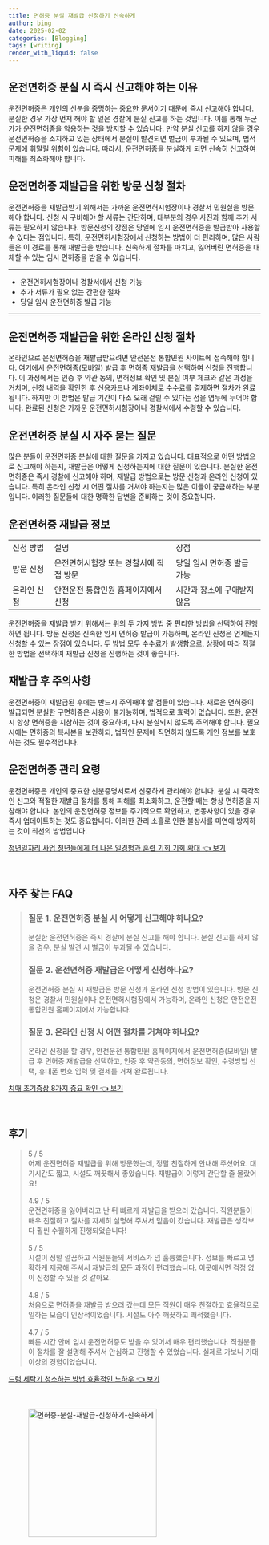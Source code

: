 ```yaml
---
title: 면허증 분실 재발급 신청하기 신속하게
author: bing
date: 2025-02-02
categories: [Blogging]
tags: [writing]
render_with_liquid: false
---
```



<h2 id='운전면허증_분실_절차'>운전면허증 분실 시 즉시 신고해야 하는 이유</h2>

<p>운전면허증은 개인의 신분을 증명하는 중요한 문서이기 때문에 즉시 신고해야 합니다. 분실한 경우 가장 먼저 해야 할 일은 경찰에 분실 신고를 하는 것입니다. 이를 통해 누군가가 운전면허증을 악용하는 것을 방지할 수 있습니다. 만약 분실 신고를 하지 않을 경우 운전면허증을 소지하고 있는 상태에서 분실이 발견되면 벌금이 부과될 수 있으며, 법적 문제에 휘말릴 위험이 있습니다. 따라서, 운전면허증을 분실하게 되면 신속히 신고하여 피해를 최소화해야 합니다.</p>

<h2 id='방문_신청_절차'>운전면허증 재발급을 위한 방문 신청 절차</h2>

<p>운전면허증을 재발급받기 위해서는 가까운 운전면허시험장이나 경찰서 민원실을 방문해야 합니다. 신청 시 구비해야 할 서류는 간단하며, 대부분의 경우 사진과 함께 추가 서류는 필요하지 않습니다. 방문신청의 장점은 당일에 임시 운전면허증을 발급받아 사용할 수 있다는 점입니다. 특히, 운전면허시험장에서 신청하는 방법이 더 편리하며, 많은 사람들은 이 경로를 통해 재발급을 받습니다. 신속하게 절차를 마치고, 잃어버린 면허증을 대체할 수 있는 임시 면허증을 받을 수 있습니다.</p>

<hr />

<ul>
    <li>운전면허시험장이나 경찰서에서 신청 가능</li>
    <li>추가 서류가 필요 없는 간편한 절차</li>
    <li>당일 임시 운전면허증 발급 가능</li>
</ul>

<hr />

<h2 id='온라인_신청_방법'>운전면허증 재발급을 위한 온라인 신청 절차</h2>

<p>온라인으로 운전면허증을 재발급받으려면 안전운전 통합민원 사이트에 접속해야 합니다. 여기에서 운전면허증(모바일) 발급 후 면허증 재발급을 선택하여 신청을 진행합니다. 이 과정에서는 인증 후 약관 동의, 면허정보 확인 및 분실 여부 체크와 같은 과정을 거치며, 신청 내역을 확인한 후 신용카드나 계좌이체로 수수료를 결제하면 절차가 완료됩니다. 하지만 이 방법은 발급 기간이 다소 오래 걸릴 수 있다는 점을 염두에 두어야 합니다. 완료된 신청은 가까운 운전면허시험장이나 경찰서에서 수령할 수 있습니다.</p>

<h2 id='자주_묻는_질문'>운전면허증 분실 시 자주 묻는 질문</h2>

<p>많은 분들이 운전면허증 분실에 대한 질문을 가지고 있습니다. 대표적으로 어떤 방법으로 신고해야 하는지, 재발급은 어떻게 신청하는지에 대한 질문이 있습니다. 분실한 운전면허증은 즉시 경찰에 신고해야 하며, 재발급 방법으로는 방문 신청과 온라인 신청이 있습니다. 특히 온라인 신청 시 어떤 절차를 거쳐야 하는지는 많은 이들이 궁금해하는 부분입니다. 이러한 질문들에 대한 명확한 답변을 준비하는 것이 중요합니다.</p>

<h2 id='표_정보'>운전면허증 재발급 정보</h2>

<table>
    <tr>
        <td>신청 방법</td>
        <td>설명</td>
        <td>장점</td>
    </tr>
    <tr>
        <td>방문 신청</td>
        <td>운전면허시험장 또는 경찰서에 직접 방문</td>
        <td>당일 임시 면허증 발급 가능</td>
    </tr>
    <tr>
        <td>온라인 신청</td>
        <td>안전운전 통합민원 홈페이지에서 신청</td>
        <td>시간과 장소에 구애받지 않음</td>
    </tr>
</table>

<p>운전면허증을 재발급 받기 위해서는 위의 두 가지 방법 중 편리한 방법을 선택하여 진행하면 됩니다. 방문 신청은 신속한 임시 면허증 발급이 가능하며, 온라인 신청은 언제든지 신청할 수 있는 장점이 있습니다. 두 방법 모두 수수료가 발생함으로, 상황에 따라 적절한 방법을 선택하여 재발급 신청을 진행하는 것이 좋습니다.</p>

<h2 id='완료_후_주의사항'>재발급 후 주의사항</h2>

<p>운전면허증이 재발급된 후에는 반드시 주의해야 할 점들이 있습니다. 새로운 면허증이 발급되면 분실한 구면허증은 사용이 불가능하며, 법적으로 효력이 없습니다. 또한, 운전 시 항상 면허증을 지참하는 것이 중요하며, 다시 분실되지 않도록 주의해야 합니다. 필요시에는 면허증의 복사본을 보관하되, 법적인 문제에 직면하지 않도록 개인 정보를 보호하는 것도 필수적입니다.</p>

<h2 id='결론'>운전면허증 관리 요령</h2>

<p>운전면허증은 개인의 중요한 신분증명서로서 신중하게 관리해야 합니다. 분실 시 즉각적인 신고와 적절한 재발급 절차를 통해 피해를 최소화하고, 운전할 때는 항상 면허증을 지참해야 합니다. 본인의 운전면허증 정보를 주기적으로 확인하고, 변동사항이 있을 경우 즉시 업데이트하는 것도 중요합니다. 이러한 관리 소홀로 인한 불상사를 미연에 방지하는 것이 최선의 방법입니다.</p>


<p><a class="click-button" title="청년일자리 사업 청년들에게 더 나은 일경험과 훈련 기회 기회 확대" href="https://blackassets.github.io/posts/%EC%B2%AD%EB%85%84%EC%9D%BC%EC%9E%90%EB%A6%AC-%EC%82%AC%EC%97%85-%EC%B2%AD%EB%85%84%EB%93%A4%EC%97%90%EA%B2%8C-%EB%8D%94-%EB%82%98%EC%9D%80-%EC%9D%BC%EA%B2%BD%ED%97%98%EA%B3%BC-%ED%9B%88%EB%A0%A8-%EA%B8%B0%ED%9A%8C-%EA%B8%B0%ED%9A%8C-%ED%99%95%EB%8C%80/" rel="dofollow">청년일자리 사업 청년들에게 더 나은 일경험과 훈련 기회 기회 확대 👈 보기</a></p><br>
<h2 id='자주_찾는_FAQ'>자주 찾는 FAQ</h2>
<div itemscope="" itemtype="https://schema.org/FAQPage"> 
<blockquote> 
<div itemscope="" itemprop="mainEntity" itemtype="https://schema.org/Question"> 
<h3 itemprop="name">질문 1. 운전면허증 분실 시 어떻게 신고해야 하나요?</h3> 
<div itemscope="" itemprop="acceptedAnswer" itemtype="https://schema.org/Answer"> 
<span itemprop="text"> 
<p>분실한 운전면허증은 즉시 경찰에 분실 신고를 해야 합니다. 분실 신고를 하지 않을 경우, 분실 발견 시 벌금이 부과될 수 있습니다.</p> 
</span> 
</div> 
</div> 

<div itemscope="" itemprop="mainEntity" itemtype="https://schema.org/Question"> 
<h3 itemprop="name">질문 2. 운전면허증 재발급은 어떻게 신청하나요?</h3> 
<div itemscope="" itemprop="acceptedAnswer" itemtype="https://schema.org/Answer"> 
<span itemprop="text"> 
<p>운전면허증 분실 시 재발급은 방문 신청과 온라인 신청 방법이 있습니다. 방문 신청은 경찰서 민원실이나 운전면허시험장에서 가능하며, 온라인 신청은 안전운전 통합민원 홈페이지에서 가능합니다.</p> 
</span> 
</div> 
</div> 

<div itemscope="" itemprop="mainEntity" itemtype="https://schema.org/Question"> 
<h3 itemprop="name">질문 3. 온라인 신청 시 어떤 절차를 거쳐야 하나요?</h3> 
<div itemscope="" itemprop="acceptedAnswer" itemtype="https://schema.org/Answer"> 
<span itemprop="text"> 
<p>온라인 신청을 할 경우, 안전운전 통합민원 홈페이지에서 운전면허증(모바일) 발급 후 면허증 재발급을 선택하고, 인증 후 약관동의, 면허정보 확인, 수령방법 선택, 휴대폰 번호 입력 및 결제를 거쳐 완료됩니다.</p> 
</span> 
</div> 
</div> 

</blockquote> 
</div>
<p><a class="click-button" title="치매 초기증상 8가지 중요 확인" href="https://blackassets.github.io/posts/%EC%B9%98%EB%A7%A4-%EC%B4%88%EA%B8%B0%EC%A6%9D%EC%83%81-8%EA%B0%80%EC%A7%80-%EC%A4%91%EC%9A%94-%ED%99%95%EC%9D%B8/" rel="dofollow">치매 초기증상 8가지 중요 확인 👈 보기</a></p><br>
<h2 id='후기'>후기</h2>
<div itemscope itemtype="https://schema.org/Product">
  <blockquote>
  <div itemprop="review" itemscope itemtype="https://schema.org/Review">
      <div itemprop="reviewRating" itemscope itemtype="https://schema.org/Rating"> <span itemprop="ratingValue">5</span> / <span itemprop="bestRating">5</span> </div>
      <span itemprop="reviewBody">어제 운전면허증 재발급을 위해 방문했는데, 정말 친절하게 안내해 주셨어요. 대기시간도 짧고, 시설도 깨끗해서 좋았습니다. 재발급이 이렇게 간단할 줄 몰랐어요!</span>
  </div>
  <br>
  <div itemprop="review" itemscope itemtype="https://schema.org/Review">
      <div itemprop="reviewRating" itemscope itemtype="https://schema.org/Rating"> <span itemprop="ratingValue">4.9</span> / <span itemprop="bestRating">5</span> </div>
      <span itemprop="reviewBody">운전면허증을 잃어버리고 난 뒤 빠르게 재발급을 받으러 갔습니다. 직원분들이 매우 친절하고 절차를 자세히 설명해 주셔서 믿음이 갔습니다. 재발급은 생각보다 훨씬 수월하게 진행되었습니다!</span>
  </div>
  <br>
  <div itemprop="review" itemscope itemtype="https://schema.org/Review">
      <div itemprop="reviewRating" itemscope itemtype="https://schema.org/Rating"> <span itemprop="ratingValue">5</span> / <span itemprop="bestRating">5</span> </div>
      <span itemprop="reviewBody">시설이 정말 깔끔하고 직원분들의 서비스가 넘 훌륭했습니다. 정보를 빠르고 명확하게 제공해 주셔서 재발급의 모든 과정이 편리했습니다. 이곳에서면 걱정 없이 신청할 수 있을 것 같아요.</span>
  </div>
  <br>
  <div itemprop="review" itemscope itemtype="https://schema.org/Review">
      <div itemprop="reviewRating" itemscope itemtype="https://schema.org/Rating"> <span itemprop="ratingValue">4.8</span> / <span itemprop="bestRating">5</span> </div>
      <span itemprop="reviewBody">처음으로 면허증을 재발급 받으러 갔는데 모든 직원이 매우 친절하고 효율적으로 일하는 모습이 인상적이었습니다. 시설도 아주 깨끗하고 쾌적했습니다.</span>
  </div>
  <br>
  <div itemprop="review" itemscope itemtype="https://schema.org/Review">
      <div itemprop="reviewRating" itemscope itemtype="https://schema.org/Rating"> <span itemprop="ratingValue">4.7</span> / <span itemprop="bestRating">5</span> </div>
      <span itemprop="reviewBody">빠른 시간 안에 임시 운전면허증도 받을 수 있어서 매우 편리했습니다. 직원분들이 절차를 잘 설명해 주셔서 안심하고 진행할 수 있었습니다. 실제로 가보니 기대 이상의 경험이었습니다.</span>
  </div>
  </blockquote>
</div>
<p><a class="click-button" title="드럼 세탁기 청소하는 방법 효율적인 노하우" href="https://blackassets.github.io/posts/%EB%93%9C%EB%9F%BC-%EC%84%B8%ED%83%81%EA%B8%B0-%EC%B2%AD%EC%86%8C%ED%95%98%EB%8A%94-%EB%B0%A9%EB%B2%95-%ED%9A%A8%EC%9C%A8%EC%A0%81%EC%9D%B8-%EB%85%B8%ED%95%98%EC%9A%B0/" rel="dofollow">드럼 세탁기 청소하는 방법 효율적인 노하우 👈 보기</a></p><br>
<figure class="image"><img src="https://blackassets.github.io/assets/img/thumbnail/면허증-분실-재발급-신청하기-신속하게.webp" alt="면허증-분실-재발급-신청하기-신속하게" width="256" height="256"></figure>